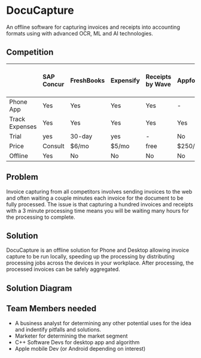 # DocuCapture
An offline software for capturing invoices and receipts into accounting formats using with advanced OCR, ML and AI technologies.

## Competition
|| SAP Concur |FreshBooks|Expensify|Receipts by Wave|Appfolio|Quickbooks Smart receipt capture|
|:--|:--|:--|:--|:--|:--|:--|
|Phone App|Yes|Yes|Yes|Yes|-|Yes|
|Track Expenses|Yes|Yes|Yes|Yes|Yes|Yes|
|Trial|yes|30-day|yes|-|No|30-day|
|Price|Consult|$6/mo|$5/mo|free|$250/mo|$12.50/mo
|Offline|Yes|No|No|No|No|No|

## Problem
Invoice capturing from all competitors involves sending invoices to the web and often waiting a couple minutes each invoice for the document to be fully processed. The issue is that capturing a hundred invoices and receipts with a 3 minute processing time means you will be waiting many hours for the processing to complete.

## Solution
DocuCapture is an offline solution for Phone and Desktop allowing invoice capture to be run locally, speeding up the processing by distributing processing jobs across the devices in your workplace. After processing, the processed invoices can be safely aggregated.

## Solution Diagram

## Team Members needed
- A business analyst for determining any other potential uses for the idea and indentify pitfalls and solutions.
- Marketer for determining the market segment
- C++ Software Devs for desktop app and algorithm
- Apple mobile Dev (or Android depending on interest)
